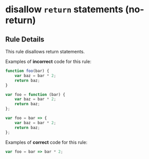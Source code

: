 # disallow `return` statements (no-return)

## Rule Details

This rule disallows return statements.

Examples of **incorrect** code for this rule:

```js
function foo(bar) {
    var baz = bar * 2;
    return baz;
}
```

```js
var foo = function (bar) {
    var baz = bar * 2;
    return baz;
};
```

```js
var foo = bar => {
    var baz = bar * 2;
    return baz;
};
```

Examples of **correct** code for this rule:

```js
var foo = bar => bar * 2;
```

